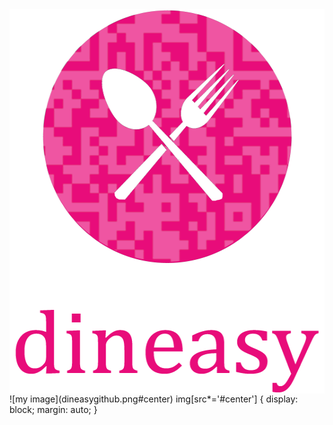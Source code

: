 <img src="dineasygithub.png" align="center" alt="CH Logo" height="615" width="540">
![my image](dineasygithub.png#center) 
img[src*='#center'] { 
    display: block;
    margin: auto;
}
